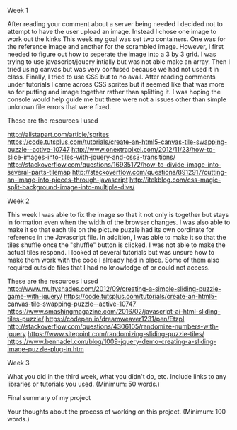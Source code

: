 Week 1

After reading your comment about a server being needed I decided not to attempt to have the user upload an image. Instead I chose one image to work out the kinks This week my goal was set two containers. One was for the reference image and another for the scrambled image. However, I first needed to figure out how to seperate the image into a 3 by 3 grid. I was trying to use javascript/jquery intially but was not able make an array. Then I tried using canvas but was very confused because we had not used it in class. Finally, I tried to use CSS but to no avail. After reading comments under tutorials I came across CSS sprites but it seemed like that was more so for putting and image together rather than splitting it. I was hoping the console would help guide me but there were not a issues other than simple unknown file errors that were fixed.

These are the resources I used

http://alistapart.com/article/sprites
https://code.tutsplus.com/tutorials/create-an-html5-canvas-tile-swapping-puzzle--active-10747
http://www.onextrapixel.com/2012/11/23/how-to-slice-images-into-tiles-with-jquery-and-css3-transitions/
http://stackoverflow.com/questions/16935172/how-to-divide-image-into-several-parts-tilemap
http://stackoverflow.com/questions/8912917/cutting-an-image-into-pieces-through-javascript
http://itekblog.com/css-magic-split-background-image-into-multiple-divs/

Week 2

This week I was able to fix the image so that it not only is together but stays in formation even when the width of the browser changes. I was also able to make it so that each tile on the picture puzzle had its own cordinate for reference in the Javascript file. In addition, I was able to make it so that the tiles shuffle once the "shuffle" button is clicked. I was not able to make the actual tiles respond. I looked at several tutorials but was unsure how to make them work with the code I already had in place. Some of them also required outside files that I had no knowledge of or could not access.

These are the resources I used
http://www.multyshades.com/2012/09/creating-a-simple-sliding-puzzle-game-with-jquery/
https://code.tutsplus.com/tutorials/create-an-html5-canvas-tile-swapping-puzzle--active-10747
https://www.smashingmagazine.com/2016/02/javascript-ai-html-sliding-tiles-puzzle/
https://codepen.io/dreamweaver1231/pen/EtzpI
http://stackoverflow.com/questions/4306105/randomize-numbers-with-jquery
https://www.sitepoint.com/randomizing-sliding-puzzle-tiles/
https://www.bennadel.com/blog/1009-jquery-demo-creating-a-sliding-image-puzzle-plug-in.htm

Week 3

What you did in the third week, what you didn't do, etc. Include links to any libraries or tutorials you used. (Minimum: 50 words.)

Final summary of my project

Your thoughts about the process of working on this project. (Minimum: 100 words.)
